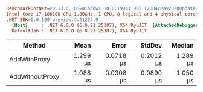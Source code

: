 ``` ini

BenchmarkDotNet=v0.13.0, OS=Windows 10.0.19041.985 (2004/May2020Update/20H1)
Intel Core i7-10610U CPU 1.80GHz, 1 CPU, 8 logical and 4 physical cores
.NET SDK=6.0.100-preview.4.21255.9
  [Host]     : .NET 6.0.0 (6.0.21.25307), X64 RyuJIT  [AttachedDebugger]
  DefaultJob : .NET 6.0.0 (6.0.21.25307), X64 RyuJIT


```
|          Method |     Mean |     Error |    StdDev |   Median |
|---------------- |---------:|----------:|----------:|---------:|
|    AddWithProxy | 1.299 μs | 0.0718 μs | 0.2012 μs | 1.289 μs |
| AddWithoutProxy | 1.088 μs | 0.0308 μs | 0.0890 μs | 1.050 μs |
